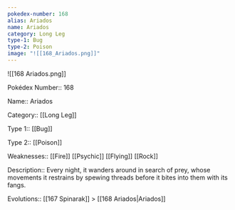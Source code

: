 ```yaml
---
pokedex-number: 168
alias: Ariados
name: Ariados
category: Long Leg
type-1: Bug
type-2: Poison
image: "![[168_Ariados.png]]"
---
```


![[168 Ariados.png]]

Pokédex Number:: 168

Name:: Ariados

Category:: [[Long Leg]]

Type 1:: [[Bug]]

Type 2:: [[Poison]]

Weaknesses:: [[Fire]] [[Psychic]] [[Flying]] [[Rock]]

Description:: Every night, it wanders around in search of prey, whose movements it restrains by spewing threads before it bites into them with its fangs.

Evolutions:: [[167 Spinarak]] > [[168 Ariados|Ariados]]